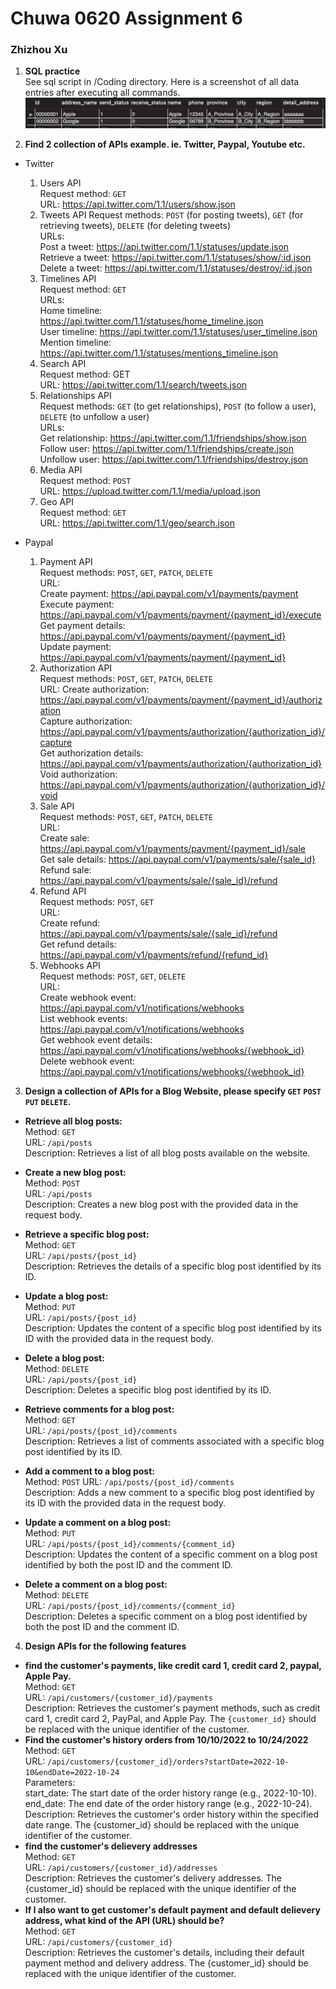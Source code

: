 # Chuwa 0620 Assignment 6

### Zhizhou Xu

1. **SQL practice**  
   See sql script in /Coding directory. Here is a screenshot of all data entries after executing all commands.  
   ![avatar](../Coding/SQLPractice/sql_result.png)

2. **Find 2 collection of APIs example. ie. Twitter, Paypal, Youtube etc.**

- Twitter

  1. Users API  
     Request method: `GET`  
     URL: https://api.twitter.com/1.1/users/show.json
  2. Tweets API
     Request methods: `POST` (for posting tweets), `GET` (for retrieving tweets), `DELETE` (for deleting tweets)  
     URLs:  
     Post a tweet: https://api.twitter.com/1.1/statuses/update.json  
     Retrieve a tweet: https://api.twitter.com/1.1/statuses/show/:id.json  
     Delete a tweet: https://api.twitter.com/1.1/statuses/destroy/:id.json
  3. Timelines API  
     Request method: `GET`  
     URLs:  
     Home timeline: https://api.twitter.com/1.1/statuses/home_timeline.json  
     User timeline: https://api.twitter.com/1.1/statuses/user_timeline.json  
     Mention timeline: https://api.twitter.com/1.1/statuses/mentions_timeline.json
  4. Search API  
     Request method: GET  
     URL: https://api.twitter.com/1.1/search/tweets.json
  5. Relationships API  
     Request methods: `GET` (to get relationships), `POST` (to follow a user), `DELETE` (to unfollow a user)  
     URLs:  
     Get relationship: https://api.twitter.com/1.1/friendships/show.json  
     Follow user: https://api.twitter.com/1.1/friendships/create.json  
     Unfollow user: https://api.twitter.com/1.1/friendships/destroy.json
  6. Media API  
     Request method: `POST`  
     URL: https://upload.twitter.com/1.1/media/upload.json
  7. Geo API  
     Request method: `GET`  
     URL: https://api.twitter.com/1.1/geo/search.json

- Paypal
  1. Payment API  
     Request methods: `POST`, `GET`, `PATCH`, `DELETE`  
     URL:  
     Create payment: https://api.paypal.com/v1/payments/payment  
     Execute payment: https://api.paypal.com/v1/payments/payment/{payment_id}/execute  
     Get payment details: https://api.paypal.com/v1/payments/payment/{payment_id}  
     Update payment: https://api.paypal.com/v1/payments/payment/{payment_id}
  2. Authorization API  
     Request methods: `POST`, `GET`, `PATCH`, `DELETE`  
     URL:
     Create authorization: https://api.paypal.com/v1/payments/payment/{payment_id}/authorization  
     Capture authorization: https://api.paypal.com/v1/payments/authorization/{authorization_id}/capture  
     Get authorization details: https://api.paypal.com/v1/payments/authorization/{authorization_id}  
     Void authorization: https://api.paypal.com/v1/payments/authorization/{authorization_id}/void
  3. Sale API  
     Request methods: `POST`, `GET`, `PATCH`, `DELETE`  
     URL:  
     Create sale: https://api.paypal.com/v1/payments/payment/{payment_id}/sale  
     Get sale details: https://api.paypal.com/v1/payments/sale/{sale_id}  
     Refund sale: https://api.paypal.com/v1/payments/sale/{sale_id}/refund
  4. Refund API  
     Request methods: `POST`, `GET`  
     URL:  
     Create refund: https://api.paypal.com/v1/payments/sale/{sale_id}/refund  
     Get refund details: https://api.paypal.com/v1/payments/refund/{refund_id}
  5. Webhooks API  
     Request methods: `POST`, `GET`, `DELETE`  
     URL:  
     Create webhook event: https://api.paypal.com/v1/notifications/webhooks  
     List webhook events: https://api.paypal.com/v1/notifications/webhooks  
     Get webhook event details: https://api.paypal.com/v1/notifications/webhooks/{webhook_id}  
     Delete webhook event: https://api.paypal.com/v1/notifications/webhooks/{webhook_id}

3. **Design a collection of APIs for a Blog Website, please specify `GET` `POST` `PUT` `DELETE`.**

- **Retrieve all blog posts:**  
   Method: `GET`  
   URL: `/api/posts`  
   Description: Retrieves a list of all blog posts available on the website.

- **Create a new blog post:**  
   Method: `POST`  
   URL: `/api/posts`  
   Description: Creates a new blog post with the provided data in the request body.

- **Retrieve a specific blog post:**  
   Method: `GET`  
   URL: `/api/posts/{post_id}`  
   Description: Retrieves the details of a specific blog post identified by its ID.

- **Update a blog post:**  
   Method: `PUT`  
   URL: `/api/posts/{post_id}`  
   Description: Updates the content of a specific blog post identified by its ID with the provided data in the request body.

- **Delete a blog post:**  
   Method: `DELETE`  
   URL: `/api/posts/{post_id}`  
   Description: Deletes a specific blog post identified by its ID.

- **Retrieve comments for a blog post:**  
   Method: `GET`  
   URL: `/api/posts/{post_id}/comments`  
   Description: Retrieves a list of comments associated with a specific blog post identified by its ID.

- **Add a comment to a blog post:**  
   Method: `POST`
  URL: `/api/posts/{post_id}/comments`  
   Description: Adds a new comment to a specific blog post identified by its ID with the provided data in the request body.

- **Update a comment on a blog post:**  
   Method: `PUT`  
   URL: `/api/posts/{post_id}/comments/{comment_id}`  
   Description: Updates the content of a specific comment on a blog post identified by both the post ID and the comment ID.

- **Delete a comment on a blog post:**  
   Method: `DELETE`  
   URL: `/api/posts/{post_id}/comments/{comment_id}`  
   Description: Deletes a specific comment on a blog post identified by both the post ID and the comment ID.

4. **Design APIs for the following features**

- **find the customer's payments, like credit card 1, credit card 2, paypal, Apple Pay.**  
   Method: `GET`  
   URL: `/api/customers/{customer_id}/payments`  
   Description: Retrieves the customer's payment methods, such as credit card 1, credit card 2, PayPal, and Apple Pay. The `{customer_id}` should be replaced with the unique identifier of the customer.
- **Find the customer's history orders from 10/10/2022 to 10/24/2022**  
   Method: `GET`  
   URL: `/api/customers/{customer_id}/orders?startDate=2022-10-10&endDate=2022-10-24`  
   Parameters:  
   start_date: The start date of the order history range (e.g., 2022-10-10).  
   end_date: The end date of the order history range (e.g., 2022-10-24).  
   Description: Retrieves the customer's order history within the specified date range. The {customer_id} should be replaced with the unique identifier of the customer.
- **find the customer's delievery addresses**  
   Method: `GET`  
   URL: `/api/customers/{customer_id}/addresses`  
   Description: Retrieves the customer's delivery addresses. The {customer_id} should be replaced with the unique identifier of the customer.
- **If I also want to get customer's default payment and default delievery address, what kind of the API (URL) should be?**  
   Method: `GET`  
   URL: `/api/customers/{customer_id}`  
   Description: Retrieves the customer's details, including their default payment method and delivery address. The {customer_id} should be replaced with the unique identifier of the customer.
